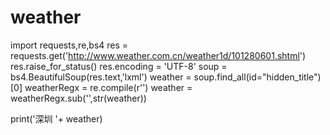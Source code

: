 # weather
import requests,re,bs4
res = requests.get('http://www.weather.com.cn/weather1d/101280601.shtml')
res.raise_for_status()
res.encoding = 'UTF-8'
soup = bs4.BeautifulSoup(res.text,'lxml')
weather = soup.find_all(id="hidden_title")[0]
weatherRegx = re.compile(r'<input id="hidden_title" type="hidden" value="|"/>')
weather = weatherRegx.sub('',str(weather))


print('深圳 '+ weather)
